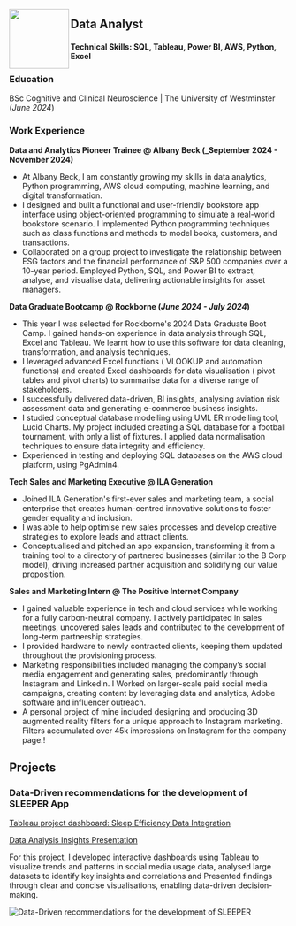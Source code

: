 <a href="url"><img src="https://github.com/user-attachments/assets/597e2b9a-c2b0-4894-a409-c691becd33d8" align="left" height="108" width="108" ></a>

##    Data Analyst

####    Technical Skills: SQL, Tableau, Power BI, AWS, Python, Excel

### Education
BSc Cognitive and Clinical Neuroscience | The University of Westminster (_June 2024_)

### Work Experience
**Data and Analytics Pioneer Trainee @ Albany Beck (_September 2024 - November 2024)**
- At Albany Beck, I am constantly growing my skills in data analytics, Python programming, AWS cloud computing, machine learning, and digital transformation.
- I designed and built a functional and user-friendly bookstore app interface using object-oriented programming to simulate a real-world bookstore scenario.  I implemented Python programming techniques such as class functions and methods to model books, customers, and transactions.
- Collaborated on a group project to investigate the relationship between ESG factors and the financial performance of S&P 500 companies over a 10-year period. Employed Python, SQL, and Power BI to extract, analyse, and visualise data, delivering actionable insights for asset managers.

**Data Graduate Bootcamp @ Rockborne (_June 2024 - July 2024_)**
- This year I was selected for Rockborne's 2024 Data Graduate Boot Camp. I gained hands-on experience in data analysis through SQL, Excel and Tableau. We learnt how to use this software for data cleaning, transformation, and analysis techniques.
- I leveraged advanced Excel functions ( VLOOKUP and automation functions) and created Excel dashboards for data visualisation ( pivot tables and pivot charts) to summarise data for a diverse range of stakeholders.
- I successfully delivered data-driven, BI insights, analysing aviation risk assessment data and generating e-commerce business insights.
- I studied conceptual database modelling using UML ER modelling tool, Lucid Charts. My project included creating a SQL database for a football tournament, with only a list of fixtures. I applied data normalisation techniques to ensure data integrity and efficiency.
- Experienced in testing and deploying SQL databases on the AWS cloud platform, using PgAdmin4. 

**Tech Sales and Marketing Executive @ ILA Generation**
- Joined ILA Generation's first-ever sales and marketing team, a social enterprise that creates human-centred innovative solutions to foster gender equality and inclusion.
- I was able to help optimise new sales processes and develop creative strategies to explore leads and attract clients.
- Conceptualised and pitched an app expansion, transforming it from a training tool to a directory of partnered businesses (similar to the B Corp model), driving increased partner acquisition and solidifying our value proposition.

**Sales and Marketing Intern @ The Positive Internet Company**
- I gained valuable experience in tech and cloud services while working for a fully carbon-neutral company. I actively participated in sales meetings, uncovered sales leads and contributed to the development of long-term partnership strategies.
- I provided hardware to newly contracted clients, keeping them updated throughout the provisioning process.
- Marketing responsibilities included managing the company’s social media engagement and generating sales, predominantly through Instagram and LinkedIn. I Worked on larger-scale paid social media campaigns, creating content by leveraging data and analytics, Adobe software and influencer outreach.
- A personal project of mine included designing and producing 3D augmented reality filters for a unique approach to Instagram marketing. Filters accumulated over 45k impressions on Instagram for the company page.!


## Projects
### Data-Driven recommendations for the development of SLEEPER App

[Tableau project dashboard: Sleep Efficiency Data Integration](https://public.tableau.com/views/LifestyleonSleepEfficiancy2/Story1?:language=en-GB&:sid=&:display_count=n&:origin=viz_share_link)

[Data Analysis Insights Presentation](https://drive.google.com/file/d/16p0wUAVZN3uUdFQENG_iQIgySi9lLj3t/view?usp=sharing)

For this project, I developed interactive dashboards using Tableau to visualize trends and patterns in social media usage data, analysed large datasets to identify key insights and correlations and Presented findings through clear and concise visualisations, enabling data-driven decision-making.

![Data-Driven recommendations for the development of SLEEPER](https://github.com/user-attachments/assets/21c936ae-aab3-4a1e-85f6-8767cf8d3fcd)
